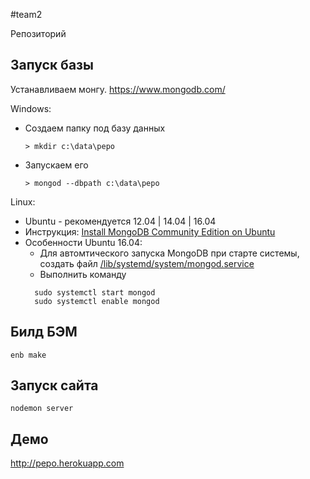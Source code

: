 #team2

Репозиторий

## Запуск базы

Устанавливаем монгу. https://www.mongodb.com/

Windows:
* Создаем папку под базу данных
    ```
    > mkdir c:\data\pepo
    ```
* Запускаем его
    ```
    > mongod --dbpath c:\data\pepo
    ```



Linux:
* Ubuntu - рекомендуется 12.04 | 14.04 | 16.04
* Инструкция: [Install MongoDB Community Edition on Ubuntu](https://docs.mongodb.com/master/tutorial/install-mongodb-on-ubuntu/)
* Особенности Ubuntu 16.04:
  * Для автомтического запуска MongoDB при старте системы, cоздать файл [/lib/systemd/system/mongod.service](https://docs.mongodb.com/master/tutorial/install-mongodb-on-ubuntu/#ubuntu-16-04-only-create-systemd-service-file)
  * Выполнить команду  
  ```
    sudo systemctl start mongod
    sudo systemctl enable mongod
  ```


## Билд БЭМ
```
enb make
```

## Запуск сайта

```
nodemon server
```

## Демо
http://pepo.herokuapp.com
